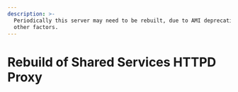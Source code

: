 ```yaml
---
description: >-
  Periodically this server may need to be rebuilt, due to AMI deprecations, or
  other factors.
---
```


# Rebuild of Shared Services HTTPD Proxy

